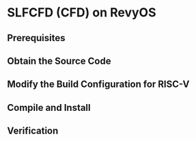 # SLFCFD (CFD) on RevyOS

## Prerequisites

## Obtain the Source Code

## Modify the Build Configuration for RISC-V

## Compile and Install

## Verification
